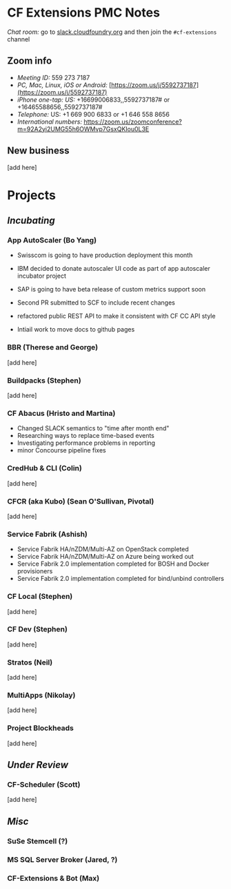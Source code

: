 # CF Extensions PMC Notes

*Chat room:* go to [slack.cloudfoundry.org](https://slack.cloudfoundry.org) and then join the `#cf-extensions` channel

## Zoom info

- *Meeting ID:* 559 273 7187
- *PC, Mac, Linux, iOS or Android:* [https://zoom.us/j/5592737187](https://zoom.us/j/5592737187)
- *iPhone one-tap: US:* +16699006833,,5592737187#  or +16465588656,,5592737187# 
- *Telephone:* US: +1 669 900 6833  or +1 646 558 8656 
- *International numbers:* https://zoom.us/zoomconference?m=92A2yi2UMG55h6OWMvp7GsxQKIou0L3E

## New business

[add here]

# Projects

## _Incubating_

### App AutoScaler (Bo Yang)

- Swisscom is going to have production deployment this month
- IBM decided to donate autoscaler UI code as part of app autoscaler incubator project
- SAP is going to have beta release of custom metrics support soon

- Second PR submitted to SCF to include recent changes
- refactored public REST API to make it consistent with CF CC API style
- Intiail work to move docs to github pages 


### BBR (Therese and George)

[add here]

### Buildpacks (Stephen)

[add here]

### CF Abacus (Hristo and Martina)

* Changed SLACK semantics to "time after month end"
* Researching ways to replace time-based events
* Investigating performance problems in reporting
* minor Concourse pipeline fixes

### CredHub & CLI (Colin)

[add here]

### CFCR (aka Kubo) (Sean O'Sullivan, Pivotal)

[add here]

### Service Fabrik (Ashish)

- Service Fabrik HA/nZDM/Multi-AZ on OpenStack completed
- Service Fabrik HA/nZDM/Multi-AZ on Azure being worked out
- Service Fabrik 2.0 implementation completed for BOSH and Docker provisioners
- Service Fabrik 2.0 implementation completed for bind/unbind controllers

### CF Local (Stephen)

[add here]

### CF Dev (Stephen)

[add here]

### Stratos (Neil)

[add here]

### MultiApps (Nikolay)

[add here]

### Project Blockheads

[add here]

## _Under Review_

### CF-Scheduler (Scott)

[add here]

## _Misc_

### SuSe Stemcell (?)
### MS SQL Server Broker (Jared, ?)
### CF-Extensions & Bot (Max)
